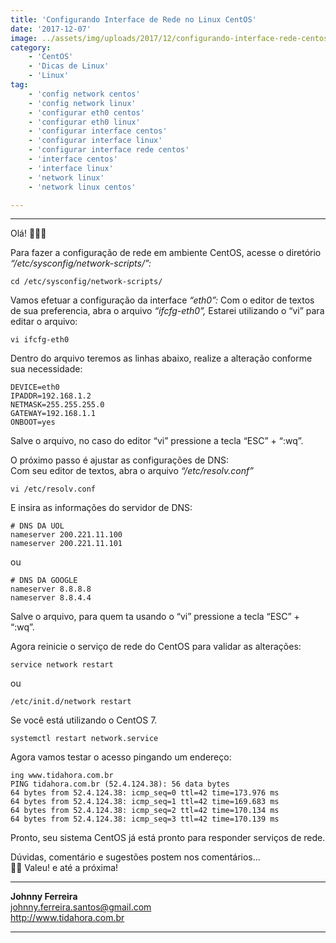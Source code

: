 ```yaml
---
title: 'Configurando Interface de Rede no Linux CentOS'
date: '2017-12-07'
image: ../assets/img/uploads/2017/12/configurando-interface-rede-centos-1.png
category:
    - 'CentOS'
    - 'Dicas de Linux'
    - 'Linux'
tag:
    - 'config network centos'
    - 'config network linux'
    - 'configurar eth0 centos'
    - 'configurar eth0 linux'
    - 'configurar interface centos'
    - 'configurar interface linux'
    - 'configurar interface rede centos'
    - 'interface centos'
    - 'interface linux'
    - 'network linux'
    - 'network linux centos'

---
```


- - - - - -


Olá! 👨🏻‍💻

Para fazer a configuração de rede em ambiente CentOS, acesse o diretório *“/etc/sysconfig/network-scripts/”:*

```
cd /etc/sysconfig/network-scripts/
```

Vamos efetuar a configuração da interface *“eth0”:* Com o editor de textos de sua preferencia, abra o arquivo *“ifcfg-eth0”,* Estarei utilizando o “vi” para editar o arquivo:

```
vi ifcfg-eth0
```

Dentro do arquivo teremos as linhas abaixo, realize a alteração conforme sua necessidade:

```
DEVICE=eth0
IPADDR=192.168.1.2
NETMASK=255.255.255.0
GATEWAY=192.168.1.1
ONBOOT=yes
```

Salve o arquivo, no caso do editor “vi” pressione a tecla “ESC” + “:wq”.

O próximo passo é ajustar as configurações de DNS:  
Com seu editor de textos, abra o arquivo *“/etc/resolv.conf”*

```
vi /etc/resolv.conf
```

E insira as informações do servidor de DNS:

```
# DNS DA UOL
nameserver 200.221.11.100
nameserver 200.221.11.101
```

ou

```
# DNS DA GOOGLE
nameserver 8.8.8.8
nameserver 8.8.4.4
```

Salve o arquivo, para quem ta usando o “vi” pressione a tecla “ESC” + “:wq”.

Agora reinicie o serviço de rede do CentOS para validar as alterações:

```
service network restart
```

ou

```
/etc/init.d/network restart
```

Se você está utilizando o CentOS 7.

```
systemctl restart network.service
```

Agora vamos testar o acesso pingando um endereço:

```
ing www.tidahora.com.br
PING tidahora.com.br (52.4.124.38): 56 data bytes
64 bytes from 52.4.124.38: icmp_seq=0 ttl=42 time=173.976 ms
64 bytes from 52.4.124.38: icmp_seq=1 ttl=42 time=169.683 ms
64 bytes from 52.4.124.38: icmp_seq=2 ttl=42 time=170.134 ms
64 bytes from 52.4.124.38: icmp_seq=3 ttl=42 time=170.139 ms
```

Pronto, seu sistema CentOS já está pronto para responder serviços de rede.

Dúvidas, comentário e sugestões postem nos comentários…  
👋🏼 Valeu! e até a próxima!

- - - - - -

**Johnny Ferreira**  
<johnny.ferreira.santos@gmail.com>  
<http://www.tidahora.com.br>

- - - - - -